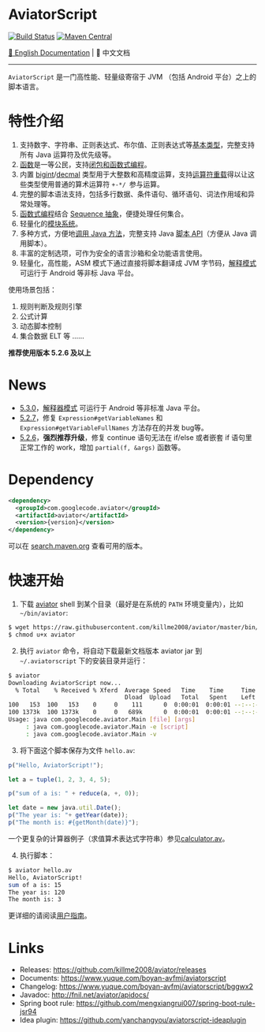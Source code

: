# AviatorScript

[![Build Status](https://travis-ci.org/killme2008/aviatorscript.svg?branch=master)](https://travis-ci.org/killme2008/aviatorscript)
[![Maven Central](https://img.shields.io/maven-central/v/com.googlecode.aviator/aviator.svg?label=maven%20central)](https://search.maven.org/search?q=g:com.googlecode.aviator%20AND%20aviator)

[📖 English Documentation](README-EN.md) | 📖 中文文档

----------------------------------------

`AviatorScript` 是一门高性能、轻量级寄宿于 JVM （包括 Android 平台）之上的脚本语言。

# 特性介绍

1. 支持数字、字符串、正则表达式、布尔值、正则表达式等[基本类型](https://www.yuque.com/boyan-avfmj/aviatorscript/lvabnw)，完整支持所有 Java 运算符及优先级等。
2. [函数](https://www.yuque.com/boyan-avfmj/aviatorscript/gl2p0q)是一等公民，支持[闭包和函数式编程](https://www.yuque.com/boyan-avfmj/aviatorscript/ksghfc)。
2. 内置 [bigint](https://www.yuque.com/boyan-avfmj/aviatorscript/lvabnw#a0Ifn)/[decmal](https://www.yuque.com/boyan-avfmj/aviatorscript/lvabnw#QbV7z) 类型用于大整数和高精度运算，支持[运算符重载](https://www.yuque.com/boyan-avfmj/aviatorscript/ydllav#5hq4k)得以让这些类型使用普通的算术运算符 `+-*/ `参与运算。
3. 完整的脚本语法支持，包括多行数据、条件语句、循环语句、词法作用域和异常处理等。
4. [函数式编程](https://www.yuque.com/boyan-avfmj/aviatorscript/ksghfc)结合 [Sequence 抽象](https://www.yuque.com/boyan-avfmj/aviatorscript/yc4l93)，便捷处理任何集合。
5. 轻量化的[模块系统](https://www.yuque.com/boyan-avfmj/aviatorscript/rqra81)。
6. 多种方式，方便地[调用 Java 方法](https://www.yuque.com/boyan-avfmj/aviatorscript/xbdgg2)，完整支持 Java [脚本 API](https://www.yuque.com/boyan-avfmj/aviatorscript/bds23b)（方便从 Java 调用脚本）。
7. 丰富的定制选项，可作为安全的语言沙箱和全功能语言使用。
8. 轻量化，高性能，ASM 模式下通过直接将脚本翻译成 JVM 字节码，[解释模式](https://www.yuque.com/boyan-avfmj/aviatorscript/ok8agx)可运行于 Android 等非标 Java 平台。

使用场景包括：
1. 规则判断及规则引擎
2. 公式计算
3. 动态脚本控制
4. 集合数据 ELT 等
……

**推荐使用版本 5.2.6 及以上**

# News

* [5.3.0](https://github.com/killme2008/aviatorscript/releases/tag/aviator-5.3.0)，[解释器模式](https://www.yuque.com/boyan-avfmj/aviatorscript/ok8agx) 可运行于 Android 等非标准 Java 平台。
* [5.2.7](https://github.com/killme2008/aviator/releases/tag/aviator-5.2.7)，修复 `Expression#getVariableNames` 和 `Expression#getVariableFullNames` 方法存在的并发 bug等。
* [5.2.6](https://github.com/killme2008/aviator/releases/tag/aviator-5.2.6)，**强烈推荐升级**，修复 continue 语句无法在 if/else 或者嵌套 if 语句里正常工作的 work，增加 `partial(f, &args)` 函数等。


# Dependency

```xml
<dependency>
  <groupId>com.googlecode.aviator</groupId>
  <artifactId>aviator</artifactId>
  <version>{version}</version>
</dependency>
```

可以在 [search.maven.org](https://search.maven.org/search?q=g:com.googlecode.aviator%20AND%20a:aviator&core=gav) 查看可用的版本。

# 快速开始

1. 下载 [aviator](https://raw.githubusercontent.com/killme2008/aviator/master/bin/aviator) shell 到某个目录（最好是在系统的 `PATH` 环境变量内），比如 `~/bin/aviator`:

```sh
$ wget https://raw.githubusercontent.com/killme2008/aviator/master/bin/aviator
$ chmod u+x aviator
```

2. 执行  `aviator`  命令，将自动下载最新文档版本 aviator jar 到  `~/.aviatorscript`  下的安装目录并运行：

```sh
$ aviator
Downloading AviatorScript now...
  % Total    % Received % Xferd  Average Speed   Time    Time     Time  Current
                                 Dload  Upload   Total   Spent    Left  Speed
100   153  100   153    0     0    111      0  0:00:01  0:00:01 --:--:--   111
100 1373k  100 1373k    0     0   689k      0  0:00:01  0:00:01 --:--:--  689k
Usage: java com.googlecode.aviator.Main [file] [args]
     : java com.googlecode.aviator.Main -e [script]
     : java com.googlecode.aviator.Main -v
```

3. 将下面这个脚本保存为文件  `hello.av`:

```js
p("Hello, AviatorScript!");

let a = tuple(1, 2, 3, 4, 5);

p("sum of a is: " + reduce(a, +, 0));

let date = new java.util.Date();
p("The year is: "+ getYear(date));
p("The month is: #{getMonth(date)}");
```

一个更复杂的计算器例子（求值算术表达式字符串）参见[calculator.av](https://github.com/killme2008/aviatorscript/blob/master/examples/calculator.av)。

4. 执行脚本：

```sh
$ aviator hello.av
Hello, AviatorScript!
sum of a is: 15
The year is: 120
The month is: 3
```


更详细的请阅读[用户指南](https://www.yuque.com/boyan-avfmj/aviatorscript/cpow90)。

# Links

* Releases: <https://github.com/killme2008/aviator/releases>
* Documents: <https://www.yuque.com/boyan-avfmj/aviatorscript>
* Changelog: <https://www.yuque.com/boyan-avfmj/aviatorscript/bggwx2>
* Javadoc: <http://fnil.net/aviator/apidocs/>
* Spring boot rule: <https://github.com/mengxiangrui007/spring-boot-rule-jsr94>
* Idea plugin: <https://github.com/yanchangyou/aviatorscript-ideaplugin>
